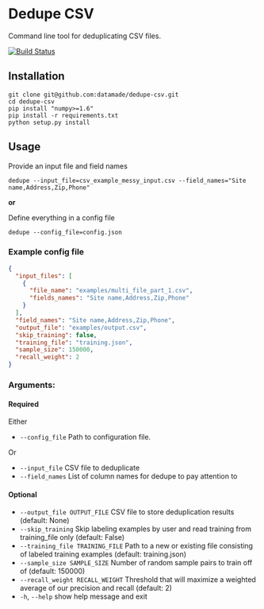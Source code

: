 # Dedupe CSV

Command line tool for deduplicating CSV files.

[![Build Status](https://travis-ci.org/datamade/dedupe-csv.png?branch=master)](https://travis-ci.org/datamade/dedupe-csv)

## Installation

```console
git clone git@github.com:datamade/dedupe-csv.git
cd dedupe-csv
pip install "numpy>=1.6"
pip install -r requirements.txt
python setup.py install
```

## Usage

Provide an input file and field names
```console
dedupe --input_file=csv_example_messy_input.csv --field_names="Site name,Address,Zip,Phone"
```

__or__

Define everything in a config file
```console
dedupe --config_file=config.json
```

### Example config file

```json
{
  "input_files": [
    {
      "file_name": "examples/multi_file_part_1.csv",
      "fields_names": "Site name,Address,Zip,Phone"
    }
  ],
  "field_names": "Site name,Address,Zip,Phone",
  "output_file": "examples/output.csv",
  "skip_training": false,
  "training_file": "training.json",
  "sample_size": 150000,
  "recall_weight": 2
}
```

### Arguments:

#### Required

Either
  * `--config_file` Path to configuration file.

Or
  * `--input_file`            CSV file to deduplicate
  * `--field_names`           List of column names for dedupe to pay attention to

#### Optional
  * `--output_file OUTPUT_FILE`
                        CSV file to store deduplication results (default:
                        None)
  * `--skip_training`       Skip labeling examples by user and read training from
                        training_file only (default: False)
  * `--training_file TRAINING_FILE`
                        Path to a new or existing file consisting of labeled
                        training examples (default: training.json)
  * `--sample_size SAMPLE_SIZE`
                        Number of random sample pairs to train off of
                        (default: 150000)
  * `--recall_weight RECALL_WEIGHT`
                        Threshold that will maximize a weighted average of our
                        precision and recall (default: 2)
  * `-h`, `--help`            show help message and exit
